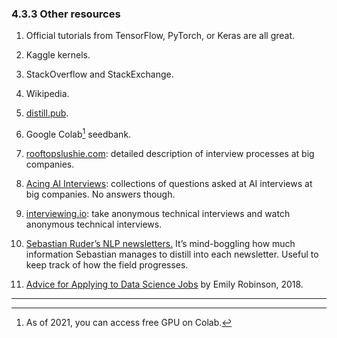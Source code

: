 ### 4.3.3 Other resources



1. Official tutorials from TensorFlow, PyTorch, or Keras are all great.
2. Kaggle kernels.
3. StackOverflow and StackExchange.
4. Wikipedia.
5. [distill.pub](http://distill.pub).
6. Google Colab[^54] seedbank.


7. [rooftopslushie.com](http://rooftopslushie.com): detailed description of interview processes at big companies.
8. [Acing AI Interviews](https://medium.com/acing-ai/acing-ai-interviews/home): collections of questions asked  at AI interviews at big companies. No answers though.
9. [interviewing.io](http://interviewing.io): take anonymous technical interviews and watch anonymous technical interviews.
10. [Sebastian Ruder’s NLP newsletters.](http://ruder.io/nlp-news/) It’s mind-boggling how much information Sebastian manages to distill into each newsletter. Useful to keep track of how the field progresses.
11. [Advice for Applying to Data Science Jobs](https://hookedondata.org/advice-for-applying-to-data-science-jobs/) by Emily Robinson, 2018.

---
[^54]:
     As of 2021, you can access free GPU on Colab.
